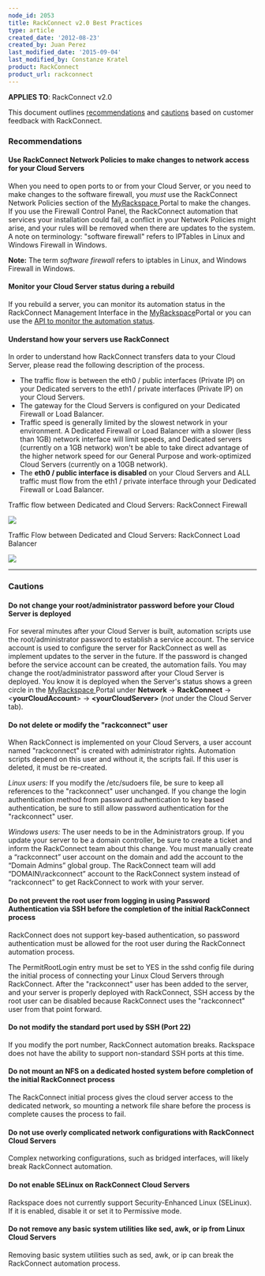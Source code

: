 ```yaml
---
node_id: 2053
title: RackConnect v2.0 Best Practices
type: article
created_date: '2012-08-23'
created_by: Juan Perez
last_modified_date: '2015-09-04'
last_modified_by: Constanze Kratel
product: RackConnect
product_url: rackconnect
---
```


**APPLIES TO**: RackConnect v2.0

This document outlines [recommendations](#recommendations) and
[cautions](#cautions) based on customer feedback with RackConnect.

### Recommendations

#### Use RackConnect Network Policies to make changes to network access for your Cloud Servers

When you need to open ports to or from your Cloud Server, or you need to
make changes to the software firewall, you *must* use the RackConnect
Network Policies section of the
[MyRackspace ](https://my.rackspace.com/)Portal to make the changes.  If
you use the Firewall Control Panel, the RackConnect automation that
services your installation could fail, a conflict in your Network
Policies might arise, and your rules will be removed when there are
updates to the system.  A note on terminology: "software firewall"
refers to IPTables in Linux and Windows Firewall in Windows.

**Note:** The term *software firewall* refers to iptables in Linux, and
Windows Firewall in Windows.

#### Monitor your Cloud Server status during a rebuild

If you rebuild a server, you can monitor its automation status in the
RackConnect Management Interface in the
[MyRackspace](https://my.rackspace.com/)Portal or you can use the [API
to monitor the automation
status](/how-to/how-to-programmatically-determine-the-rackconnect-v20-automation-status-of-your-cloud).

#### **Understand how your servers use RackConnect**

In order to understand how RackConnect transfers data to your Cloud
Server, please read the following description of the process.

-   The traffic flow is between the eth0 / public interfaces
    (Private IP) on your Dedicated servers to the eth1 / private
    interfaces (Private IP) on your Cloud Servers.
-   The gateway for the Cloud Servers is configured on your Dedicated
    Firewall or Load Balancer.
-   Traffic speed is generally limited by the slowest network in
    your environment. A Dedicated Firewall or Load Balancer with a
    slower (less than 1GB) network interface will limit speeds, and
    Dedicated servers (currently on a 1GB network) won't be able to take
    direct advantage of the higher network speed for our General
    Purpose and work-optimized Cloud Servers (currently on a
    10GB network).
-   The **eth0 / public interface is disabled** on your Cloud Servers
    and ALL traffic must flow from the eth1 / private interface through
    your Dedicated Firewall or Load Balancer.

Traffic flow between Dedicated and Cloud Servers: RackConnect Firewall

<img src="https://8026b2e3760e2433679c-fffceaebb8c6ee053c935e8915a3fbe7.ssl.cf2.rackcdn.com/field/image/RC.Traffic.Flow_.png" class="image-full_width" />




 Traffic Flow between Dedicated and Cloud Servers: RackConnect Load
Balancer

<img src="https://8026b2e3760e2433679c-fffceaebb8c6ee053c935e8915a3fbe7.ssl.cf2.rackcdn.com/field/image/RC.Traffic.Flow_.LB_.png" class="image-full_width" />


------------------------------------------------------------------------

### Cautions

#### Do not change your root/administrator password before your Cloud Server is deployed

For several minutes after your Cloud Server is built, automation scripts
use the root/administrator password to establish a service account.  The
service account is used to configure the server for RackConnect as well
as implement updates to the server in the future.  If the password is
changed before the service account can be created, the automation
fails.  You may change the root/administrator password after your Cloud
Server is deployed.  You know it is deployed when the Server's status
shows a green circle in
the [MyRackspace ](https://my.rackspace.com/)Portal under **Network**
-&gt; **RackConnect** -&gt; &lt;**yourCloudAccount**&gt; -&gt;
**&lt;yourCloudServer&gt;** (*not* under the Cloud Server tab).

#### Do not delete or modify the "rackconnect" user

When RackConnect is implemented on your Cloud Servers, a user account
named "rackconnect" is created with administrator rights.  Automation
scripts depend on this user and without it, the scripts fail.  If this
user is deleted, it must be re-created.

*Linux users:* If you modify the /etc/sudoers file, be sure to keep all
references to the "rackconnect" user unchanged.  If you change the login
authentication method from password authentication to key based
authentication, be sure to still allow password authentication for the
"rackconnect" user.

*Windows users:* The user needs to be in the Administrators group.  If
you update your server to be a domain controller, be sure to create a
ticket and inform the RackConnect team about this change.  You must
manually create a &ldquo;rackconnect&rdquo; user account on the domain and add the
account to the &ldquo;Domain Admins&rdquo; global group.  The RackConnect team will
add &ldquo;DOMAIN\\rackconnect&rdquo; account to the RackConnect system instead of
&ldquo;rackconnect&rdquo; to get RackConnect to work with your server.

#### Do not prevent the root user from logging in using Password Authentication via SSH before the completion of the initial RackConnect process

RackConnect does not support key-based authentication, so password
authentication must be allowed for the root user during the RackConnect
automation process.

The PermitRootLogin entry must be set to YES in the sshd config file
during the initial process of connecting your Linux Cloud Servers
through RackConnect. After the "rackconnect" user has been added to the
server, and your server is properly deployed with RackConnect, SSH
access by the root user can be disabled because RackConnect uses the
"rackconnect" user from that point forward.

#### Do not modify the standard port used by SSH (Port 22)

If you modify the port number, RackConnect automation breaks. Rackspace
does not have the ability to support non-standard SSH ports at this
time.

#### Do not mount an NFS on a dedicated hosted system before completion of the initial RackConnect process

The RackConnect initial process gives the cloud server access to the
dedicated network, so mounting a network file share before the process
is complete causes the process to fail.

#### **Do not use overly complicated network configurations with RackConnect Cloud Servers**

Complex networking configurations, such as bridged interfaces, will
likely break RackConnect automation.

#### **Do not enable SELinux on RackConnect Cloud Servers**

Rackspace does not currently support Security-Enhanced Linux (SELinux).
If it is enabled, disable it or set it to Permissive mode.

#### Do not remove any basic system utilities like sed, awk, or ip from Linux Cloud Servers

Removing basic system utilities such as sed, awk, or ip can break the
RackConnect automation process.

<span> </span>

